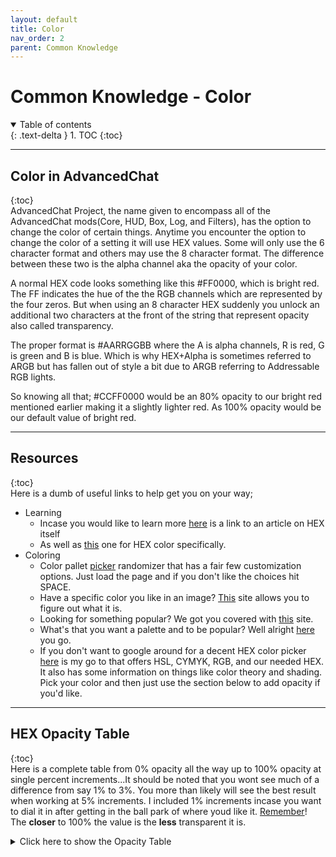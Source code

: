```yaml
---
layout: default
title: Color
nav_order: 2
parent: Common Knowledge
---
```


# Common Knowledge - Color
<details open markdown="block">
  <summary>
    Table of contents
  </summary>
  {: .text-delta }
1. TOC
{:toc}  
</details>

---
## Color in AdvancedChat  
{:toc}    
AdvancedChat Project, the name given to encompass all of the AdvancedChat mods(Core, HUD, Box, Log, and Filters), has the option to change the color of certain things. Anytime you encounter the option to change the color of a setting it will use HEX values. Some will only use the 6 character format and others may use the 8 character format. The difference between these two is the alpha channel aka the opacity of your color.  

A normal HEX code looks something like this #FF0000, which is bright red. The FF indicates the hue of the the RGB channels which are represented by the four zeros. But when using an 8 character HEX suddenly you unlock an additional two characters at the front of the string that represent opacity also called transparency.   

The proper format is #AARRGGBB where the A is alpha channels, R is red, G is green and B is blue. Which is why HEX+Alpha is sometimes referred to ARGB but has fallen out of style a bit due to ARGB referring to Addressable RGB lights.  

So knowing all that; #CCFF0000 would be an 80% opacity to our bright red mentioned earlier making it a slightly lighter red. As 100% opacity would be our default value of bright red.  

---
## Resources  
{:toc}  
Here is a dumb of useful links to help get you on your way;  
- Learning
	- Incase you would like to learn more [here](https://learn.sparkfun.com/tutorials/hexadecimal/all) is a link to an article on HEX itself 
	- As well as [this](https://www.codeconquest.com/hex-color-codes/) one for HEX color specifically.
- Coloring 
	- Color pallet [picker](https://coolors.co/c6c5b9-62929e-4a6d7c-393a10-475657) randomizer that has a fair few customization options. Just load the page and if you don't like the choices hit SPACE.
	- Have a specific color you like in an image? [This](https://imagecolorpicker.com/en) site allows you to figure out what it is.  
	- Looking for something popular? We got you covered with [this](https://www.color-hex.com/popular-colors.php) site.  
	- What's that you want a palette and to be popular? Well alright [here](https://www.color-hex.com/color-palettes/popular.php) you go.  
	- If you don't want to google around for a decent HEX color picker [here](https://htmlcolorcodes.com/color-picker/) is my go to that offers HSL, CYMYK, RGB, and our needed HEX. 
It also has some information on things like color theory and shading. Pick your color and then just use the section below to add opacity if you'd like.  

---
## HEX Opacity Table  
{:toc}   
Here is a complete table from 0% opacity all the way up to 100% opacity at single percent increments...It should be noted that you wont see much of a difference from say 1% to 3%. You more than likely will see the best result when working at 5% increments. I included 1% increments incase you want to dial it in after getting in the ball park of where youd like it. <u>Remember</u>! The **closer** to 100% the value is the **less** transparent it is.

<details>
<summary> Click here to show the Opacity Table </summary>

|          |	 |     |     |	   |	 |     |     |     |     |     |     |     |     |     |     |     |     |     |     |     |     |     |     |     |     |	   |     |     |	 |	   |     |     |     |     |     |     |     |     |     |     |     |     |     |     |     |     |     |     |     |     |	 |     |     |	   |	 |     |     |     |     |     |     |     |     |     |     |     |     |     |     |     |     |     |     |     |     |     |	 |     |     |	   |	 |     |     |     |     |     |     |     |     |     |     |     |     |     |     |     |     |     |     |     |      |
| ---      | --- | --- | --- | --- | --- | --- | --- | --- | --- | --- | --- | --- | --- | --- | --- | --- | --- | --- | --- | --- | --- | --- | --- | --- | --- | --- | --- | --- | --- | --- | --- | --- | --- | --- | --- | --- | --- | --- | --- | --- | --- | --- | --- | --- | --- | --- | --- | --- | --- | --- | --- | --- | --- | --- | --- | --- | --- | --- | --- | --- | --- | --- | --- | --- | --- | --- | --- | --- | --- | --- | --- | --- | --- | --- | --- | --- | --- | --- | --- | --- | --- | --- | --- | --- | --- | --- | --- | --- | --- | --- | --- | --- | --- | --- | --- | --- | --- | --- | --- | --- |  --- |
|Opacity%  |  0% |  1% |  2% |	3% |  4% |  5% |  6% |  7% |  8% |  9% | 10% | 11% | 12% | 13% | 14% | 15% | 16% | 17% | 18% | 19% | 20% | 21% | 22% | 23% | 24% | 25% | 26% | 27% | 28% | 29% | 30% | 31% | 32% | 33% | 34% | 35% | 36% | 37% | 38% | 39% | 40% | 41% | 42% | 43% | 44% | 45% | 46% | 47% | 48% | 49% | 50% | 51% | 52% | 53% | 54% | 55% | 56% | 57% | 58% | 59% | 60% | 61% | 62% | 63% | 64% | 65% | 66% | 67% | 68% | 69% | 70% | 71% | 72% | 73% | 74% | 75% | 76% | 77% | 78% | 79% | 80% | 81% | 82% | 83% | 84% | 85% | 86% | 87% | 88% | 89% | 90% | 91% | 92% | 93% | 94% | 95% | 96% | 97% | 98% | 99% | 100% |
|Hex#      |  00 |  02 |  05 |  07 |  0C |  0C |  0F |  11 |  14 |  16 |  19 |  1C |  1E |  21 |  23 |  26 |  28 |  2B |  2D |  30 |  33 |  35 |  38 |  3A |  3D |  3F |  42 |  44 |  47 |  49 |  4C |  4F |  51 |  54 |  56 |  59 |  5B |  5E |  60 |  63 |  66 |  68 |  6B |  6D |  70 |  72 |  75 |  77 |  7A |  7C |  7F |  82 |  84 |  87 |  89 |  8C |  8E |  91 |  93 |  96 |  99 |  9B |  9E |  A0 |  A3 |  A5 |  A8 |  AA |  AD |  AF |  B2 |  B5 |  B7 |  BA |  BC |  8F |  C1 |  C4 |  C6 |  C9 |  CC |  CE |  D1 |  D3 |  D6 |  D8 |  DB |  DD |  E0 |  E2 |  E5 |  E8 |  EA |  ED |  EF |  F2 |  F4 |  F7 |  F9 |  FC |   FF |

</details>

<!--This documentation was written by Nomad on February 8th 2022-->
